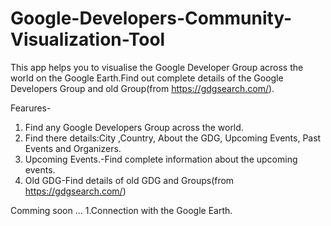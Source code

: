 # Google-Developers-Community-Visualization-Tool
This app helps you to visualise the Google Developer Group across the world on the Google Earth.Find out complete details of the Google Developers Group and old Group(from https://gdgsearch.com/).

Fearures-
1. Find any Google Developers Group across the world.
2. Find there details:City ,Country, About the GDG, Upcoming Events, Past Events and Organizers.
3. Upcoming Events.-Find complete information about the upcoming events.
4. Old GDG-Find details of old GDG and Groups(from https://gdgsearch.com/)

Comming soon ...
1.Connection with the Google Earth.